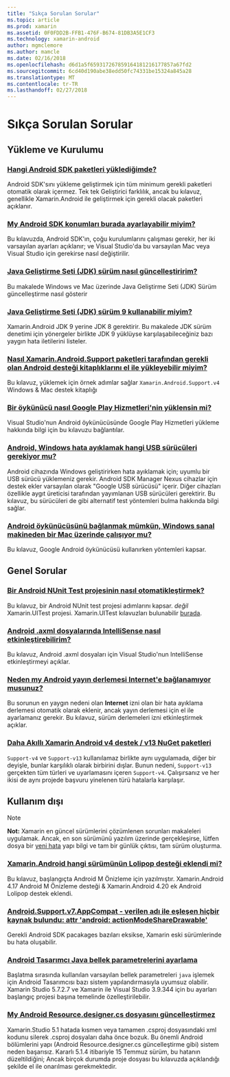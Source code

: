```yaml
---
title: "Sıkça Sorulan Sorular"
ms.topic: article
ms.prod: xamarin
ms.assetid: 0F0FDD2B-FFB1-476F-B674-81DB3A5E1CF3
ms.technology: xamarin-android
author: mgmclemore
ms.author: mamcle
ms.date: 02/16/2018
ms.openlocfilehash: d6d1a5f659317267859164181216177857a67fd2
ms.sourcegitcommit: 6cd40d190abe38edd50fc74331be15324a845a28
ms.translationtype: MT
ms.contentlocale: tr-TR
ms.lasthandoff: 02/27/2018
---
```

# <a name="frequently-asked-questions"></a>Sıkça Sorulan Sorular

## <a name="installation--setup"></a>Yükleme ve Kurulumu

### <a name="which-android-sdk-packages-should-i-installinstall-android-sdk-packagesmd"></a>[Hangi Android SDK paketleri yüklediğimde?](install-android-sdk-packages.md)

Android SDK'sını yükleme geliştirmek için tüm minimum gerekli paketleri otomatik olarak içermez. Tek tek Geliştirici farklılık, ancak bu kılavuz, genellikle Xamarin.Android ile geliştirmek için gerekli olacak paketleri açıklanır.

### <a name="where-can-i-set-my-android-sdk-locationsandroid-sdk-locationmd"></a>[My Android SDK konumları burada ayarlayabilir miyim?](android-sdk-location.md)

Bu kılavuzda, Android SDK'ın, çoğu kurulumlarını çalışması gerekir, her iki varsayılan ayarları açıklanır; ve Visual Studio'da bu varsayılan Mac veya Visual Studio için gerekirse nasıl değiştirilir.

### <a name="how-do-i-update-the-java-development-kit-jdk-versionupdate-jdkmd"></a>[Java Geliştirme Seti (JDK) sürüm nasıl güncelleştiririm?](update-jdk.md)

Bu makalede Windows ve Mac üzerinde Java Geliştirme Seti (JDK) Sürüm güncelleştirme nasıl gösterir

### <a name="can-i-use-java-development-kit-jdk-version-9jdk9-errorsmd"></a>[Java Geliştirme Seti (JDK) sürüm 9 kullanabilir miyim?](jdk9-errors.md)

Xamarin.Android JDK 9 yerine JDK 8 gerektirir. Bu makalede JDK sürüm denetimi için yönergeler birlikte JDK 9 yüklüyse karşılaşabileceğiniz bazı yaygın hata iletilerini listeler.


### <a name="how-can-i-manually-install-the-android-support-libraries-required-by-the-xamarinandroidsupport-packagesinstall-android-support-librarymd"></a>[Nasıl Xamarin.Android.Support paketleri tarafından gerekli olan Android desteği kitaplıklarını el ile yükleyebilir miyim?](install-android-support-library.md)

Bu kılavuz, yüklemek için örnek adımlar sağlar `Xamarin.Android.Support.v4` Windows & Mac destek kitaplığı

### <a name="how-do-i-install-google-play-services-in-an-emulatorinstall-gpsmd"></a>[Bir öykünücü nasıl Google Play Hizmetleri'nin yüklensin mi?](install-gps.md)

Visual Studio'nun Android öykünücüsünde Google Play Hizmetleri yükleme hakkında bilgi için bu kılavuzu bağlantılar.

### <a name="what-usb-drivers-do-i-need-to-debug-android-on-windowsandroid-drivers-debug-windowsmd"></a>[Android, Windows hata ayıklamak hangi USB sürücüleri gerekiyor mu?](android-drivers-debug-windows.md)

Android cihazında Windows geliştirirken hata ayıklamak için; uyumlu bir USB sürücü yüklemeniz gerekir. Android SDK Manager Nexus cihazlar için destek ekler varsayılan olarak "Google USB sürücüsü" içerir.
Diğer cihazları özellikle aygıt üreticisi tarafından yayımlanan USB sürücüleri gerektirir. Bu kılavuz, bu sürücüleri de gibi alternatif test yöntemleri bulma hakkında bilgi sağlar.

### <a name="is-it-possible-to-connect-to-android-emulators-running-on-a-mac-from-a-windows-vmconnect-android-emulator-mac-windowsmd"></a>[Android öykünücüsünü bağlanmak mümkün, Windows sanal makineden bir Mac üzerinde çalışıyor mu?](connect-android-emulator-mac-windows.md)

Bu kılavuz, Google Android öykünücüsü kullanırken yöntemleri kapsar.

## <a name="general-questions"></a>Genel Sorular

### <a name="how-do-i-automate-an-android-nunit-test-projectautomate-android-nunit-testmd"></a>[Bir Android NUnit Test projesinin nasıl otomatikleştirmek?](automate-android-nunit-test.md)

Bu kılavuz, bir Android NUnit test projesi adımlarını kapsar. _değil_ Xamarin.UITest projesi. Xamarin.UITest kılavuzları bulunabilir [burada](https://docs.microsoft.com/appcenter/test-cloud/preparing-for-upload/uitest).

### <a name="how-do-i-enable-intellisense-in-android-axml-filesenable-axml-intellisensemd"></a>[Android .axml dosyalarında IntelliSense nasıl etkinleştirebilirim?](enable-axml-intellisense.md)

Bu kılavuz, Android .axml dosyaları için Visual Studio'nun IntelliSense etkinleştirmeyi açıklar.

### <a name="why-cant-my-android-release-build-connect-to-the-internetandroid-internetmd"></a>[Neden my Android yayın derlemesi Internet'e bağlanamıyor musunuz?](android-internet.md)

Bu sorunun en yaygın nedeni olan **Internet** izni olan bir hata ayıklama derlemesi otomatik olarak eklenir, ancak yayın derlemesi için el ile ayarlamanız gerekir. Bu kılavuz, sürüm derlemeleri izni etkinleştirmek açıklar.

### <a name="smarter-xamarin-android-support-v4--v13-nuget-packagesandroid-support-v4v13-librariesmd"></a>[Daha Akıllı Xamarin Android v4 destek / v13 NuGet paketleri](android-support-v4v13-libraries.md)

`Support-v4` ve `Support-v13` kullanılamaz birlikte aynı uygulamada, diğer bir deyişle, bunlar karşılıklı olarak birbirini dışlar. Bunun nedeni, `Support-v13` gerçekten tüm türleri ve uyarlamasını içeren `Support-v4`. Çalışırsanız ve her ikisi de aynı projede başvuru yinelenen türü hatalarla karşılaşır.


## <a name="deprecated"></a>Kullanım dışı

> [!NOTE]
> **Not:** Xamarin en güncel sürümlerini çözümlenen sorunları makaleleri uygulamak. Ancak, en son sürümünü yazılım üzerinde gerçekleşirse, lütfen dosya bir [yeni hata](~/cross-platform/troubleshooting/questions/howto-file-bug.md) yapı bilgi ve tam bir günlük çıktısı, tam sürüm oluşturma.

### <a name="what-version-of-xamarinandroid-added-lollipop-supportxa-lollipopmd"></a>[Xamarin.Android hangi sürümünün Lolipop desteği eklendi mi?](xa-lollipop.md)

Bu kılavuz, başlangıçta Android M Önizleme için yazılmıştır. Xamarin.Android 4.17 Android M Önizleme desteği & Xamarin.Android 4.20 ek Android Lolipop destek eklendi.

### <a name="androidsupportv7appcompat---no-resource-found-that-matches-the-given-name-attr-androidactionmodesharedrawablemissing-action-mode-share-drawablemd"></a>[Android.Support.v7.AppCompat - verilen adı ile eşleşen hiçbir kaynak bulundu: attr 'android: actionModeShareDrawable'](missing-action-mode-share-drawable.md)

Gerekli Android SDK pacakages bazıları eksikse, Xamarin eski sürümlerinde bu hata oluşabilir.

### <a name="adjusting-java-memory-parameters-for-the-android-designerandroid-designer-java-memorymd"></a>[Android Tasarımcı Java bellek parametrelerini ayarlama](android-designer-java-memory.md)

Başlatma sırasında kullanılan varsayılan bellek parametreleri `java` işlemek için Android Tasarımcısı bazı sistem yapılandırmasıyla uyumsuz olabilir. Xamarin Studio 5.7.2.7 ve Xamarin ile Visual Studio 3.9.344 için bu ayarları başlangıç projesi başına temelinde özelleştirilebilir.

### <a name="my-android-resourcedesignercs-file-will-not-updateresource-designer-wont-updatemd"></a>[My Android Resource.designer.cs dosyasını güncelleştirmez](resource-designer-wont-update.md)

Xamarin.Studio 5.1 hatada kısmen veya tamamen .csproj dosyasındaki xml kodunu silerek .csproj dosyaları daha önce bozuk. Bu önemli Android bölümlerini yapı (Android Resource.designer.cs güncelleştirme gibi) sistem neden başarısız. Kararlı 5.1.4 itibariyle 15 Temmuz sürüm, bu hatanın düzeltildiğini; Ancak birçok durumda proje dosyası bu kılavuzda açıklandığı şekilde el ile onarılması gerekmektedir.



